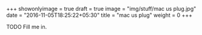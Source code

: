 +++
showonlyimage = true
draft = true
image = "img/stuff/mac us plug.jpg"
date = "2016-11-05T18:25:22+05:30"
title = "mac us plug"
weight = 0
+++

TODO Fill me in.

